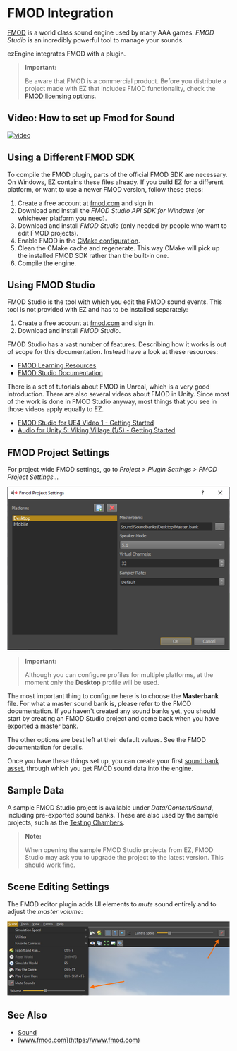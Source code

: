 # FMOD Integration

[FMOD](https://www.fmod.com) is a world class sound engine used by many AAA games. *FMOD Studio* is an incredibly powerful tool to manage your sounds.

ezEngine integrates FMOD with a plugin.

> **Important:**
>
> Be aware that FMOD is a commercial product. Before you distribute a project made with EZ that includes FMOD functionality, check the [FMOD licensing options](https://www.fmod.com/licensing).

## Video: How to set up Fmod for Sound

[![video](https://img.youtube.com/vi/pRd_5ErH5aA/0.jpg)](https://www.youtube.com/watch?v=pRd_5ErH5aA)

## Using a Different FMOD SDK

To compile the FMOD plugin, parts of the official FMOD SDK are necessary. On Windows, EZ contains these files already. If you build EZ for a different platform, or want to use a newer FMOD version, follow these steps:

1. Create a free account at [fmod.com](https://www.fmod.com) and sign in.
1. Download and install the *FMOD Studio API SDK for Windows* (or whichever platform you need).
1. Download and install *FMOD Studio* (only needed by people who want to edit FMOD projects).
1. Enable FMOD in the [CMake configuration](../build/cmake-config.md).
1. Clean the CMake cache and regenerate. This way CMake will pick up the installed FMOD SDK rather than the built-in one.
1. Compile the engine.

## Using FMOD Studio

FMOD Studio is the tool with which you edit the FMOD sound events. This tool is not provided with EZ and has to be installed separately:

1. Create a free account at [fmod.com](https://www.fmod.com) and sign in.
1. Download and install *FMOD Studio*.

FMOD Studio has a vast number of features. Describing how it works is out of scope for this documentation. Instead have a look at these resources:

* [FMOD Learning Resources](https://www.fmod.com/learn)
* [FMOD Studio Documentation](https://www.fmod.com/resources/documentation-studio)

There is a set of tutorials about FMOD in Unreal, which is a very good introduction. There are also several videos about FMOD in Unity. Since most of the work is done in FMOD Studio anyway, most things that you see in those videos apply equally to EZ.

* [FMOD Studio for UE4 Video 1 - Getting Started](https://www.youtube.com/watch?v=K64sGI9cKEg)
* [Audio for Unity 5: Viking Village (1/5) - Getting Started](https://www.youtube.com/watch?v=KkQ89ZXv5sQ)

## FMOD Project Settings

For project wide FMOD settings, go to *Project > Plugin Settings > FMOD Project Settings...*

![FMOD settings](media/fmod-settings.png)

> **Important:**
>
> Although you can configure profiles for multiple platforms, at the moment only the **Desktop** profile will be used.

The most important thing to configure here is to choose the **Masterbank** file. For what a master sound bank is, please refer to the FMOD documentation. If you haven't created any sound banks yet, you should start by creating an FMOD Studio project and come back when you have exported a master bank.

The other options are best left at their default values. See the FMOD documentation for details.

Once you have these things set up, you can create your first [sound bank asset](fmod-soundbank-asset.md), through which you get FMOD sound data into the engine.

## Sample Data

A sample FMOD Studio project is available under *Data/Content/Sound*, including pre-exported sound banks. These are also used by the sample projects, such as the [Testing Chambers](../../samples/testing-chambers.md).

> **Note:**
>
> When opening the sample FMOD Studio projects from EZ, FMOD Studio may ask you to upgrade the project to the latest version. This should work fine.

## Scene Editing Settings

The FMOD editor plugin adds UI elements to *mute* sound entirely and to adjust the *master volume*:

![FMOD UI](media/sound-ui.jpg)

## See Also

* [Sound](sound-overview.md)
* [www.fmod.com](https://www.fmod.com)
